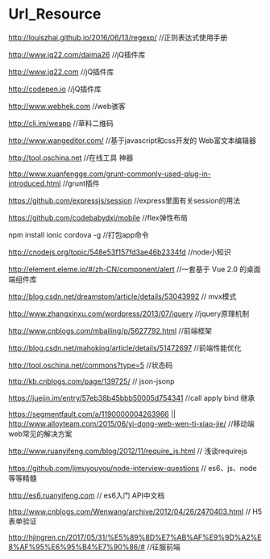 # Url_Resource
http://louiszhai.github.io/2016/06/13/regexp/  //正则表达式使用手册

http://www.jq22.com/daima26  //jQ插件库

http://www.jq22.com    //jQ插件库

http://codepen.io   //jQ插件库

http://www.webhek.com  //web骇客

http://cli.im/weapp    //草料二维码

http://www.wangeditor.com/  //基于javascript和css开发的 Web富文本编辑器

http://tool.oschina.net  //在线工具 神器

http://www.xuanfengge.com/grunt-commonly-used-plug-in-introduced.html  //grunt插件

https://github.com/expressjs/session  //express里面有关session的用法

https://github.com/codebabydxj/mobile  //flex弹性布局

npm install ionic cordova -g //打包app命令  

http://cnodejs.org/topic/548e53f157fd3ae46b2334fd  //node小知识

http://element.eleme.io/#/zh-CN/component/alert   //一套基于 Vue 2.0 的桌面端组件库

http://blog.csdn.net/dreamstom/article/details/53043992  // mvx模式  

http://www.zhangxinxu.com/wordpress/2013/07/jquery  //jquery原理机制

http://www.cnblogs.com/mbailing/p/5627792.html //前端框架

http://blog.csdn.net/mahoking/article/details/51472697 //前端性能优化

http://tool.oschina.net/commons?type=5 //状态码

http://kb.cnblogs.com/page/139725/  // json-jsonp

https://juejin.im/entry/57eb38b45bbb50005d754341  //call apply bind 继承

https://segmentfault.com/a/1190000004263966   || http://www.alloyteam.com/2015/06/yi-dong-web-wen-ti-xiao-jie/ //移动端web常见的解决方案

http://www.ruanyifeng.com/blog/2012/11/require_js.html // 浅谈requirejs

https://github.com/jimuyouyou/node-interview-questions // es6、js、node等等精髓

http://es6.ruanyifeng.com // es6入门 API中文档

http://www.cnblogs.com/Wenwang/archive/2012/04/26/2470403.html // H5表单验证

http://hjingren.cn/2017/05/31/%E5%89%8D%E7%AB%AF%E9%9D%A2%E8%AF%95%E6%95%B4%E7%90%86/#  //征服前端

